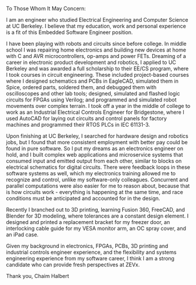 To Those Whom It May Concern:

I am an engineer who studied Electrical Engineering and Computer Science at UC Berkeley. I believe that my education, work and personal experience is a fit of this Embedded Software Engineer position.

I have been playing with robots and circuits since before college. In middle school I was repairing home electronics and building new devices at home with C and AVR microcontrollers, op-amps and power FETs. Dreaming of a career in electronic product development and robotics, I applied to UC Berkeley and was awarded a full scholarship to their EE/CS program, where I took courses in circuit engineering. These included project-based courses where I designed schematics and PCBs in EagleCAD, simulated them in Spice, ordered parts, soldered them, and debugged them with oscilloscopes and other lab tools; designed, simulated and flashed logic circuits for FPGAs using Verilog; and programmed and simulated robot movements over complex terrain. I took off a year in the middle of college to work as an Industrial Electrical Controls Engineer for Bridgestone, where I used AutoCAD for laying out circuits and control panels for factory machines and programmed their RTOS PLCs in IEC 61131-3.

Upon finishing at UC Berkeley, I searched for hardware design and robotics jobs, but I found that more consistent employment with better pay could be found in pure software. So I put my dreams as an electronics engineer on hold, and I built complex web applications and microservice systems that consumed input and emitted output from each other, similar to blocks on electrical schematics for digital circuits. There were feedback loops in these software systems as well, which my electronics training allowed me to recognize and control, unlike my software-only colleagues. Concurrent and parallel computations were also easier for me to reason about, because that is how circuits work - everything is happening at the same time, and race conditions must be anticipated and accounted for in the design.

Recently I branched out to 3D printing, learning Fusion 360, FreeCAD, and Blender for 3D modeling, where tolerances are a constant design element. I designed and printed a replacement bracket for my freezer door, an interlocking cable guide for my VESA monitor arm, an OC spray cover, and an iPad case.

Given my background in electronics, FPGAs, PCBs, 3D printing and industrial controls engineer experience, and the flexibility and systems engineering experience from my software career, I think I am a strong candidate who can provide fresh perspectives at ZEVx.

Thank you,
Chaim Halbert
